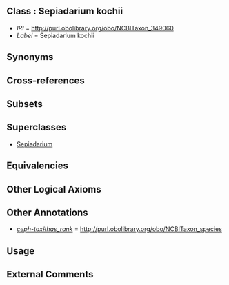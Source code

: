 
## Class : Sepiadarium kochii

 * *IRI* = http://purl.obolibrary.org/obo/NCBITaxon_349060
 * *Label* = Sepiadarium kochii

## Synonyms


## Cross-references


## Subsets


## Superclasses

 * [Sepiadarium](../../NCBITaxon/79/NCBITaxon_243079.md)

## Equivalencies


## Other Logical Axioms


## Other Annotations

 * *[ceph-tax#has_rank](../../ceph-tax#has/nk/ceph-tax#has_rank.md)* = http://purl.obolibrary.org/obo/NCBITaxon_species

## Usage


## External Comments

